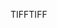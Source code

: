 <span data-ttu-id="001ed-101">TIFF</span><span class="sxs-lookup"><span data-stu-id="001ed-101">TIFF</span></span>